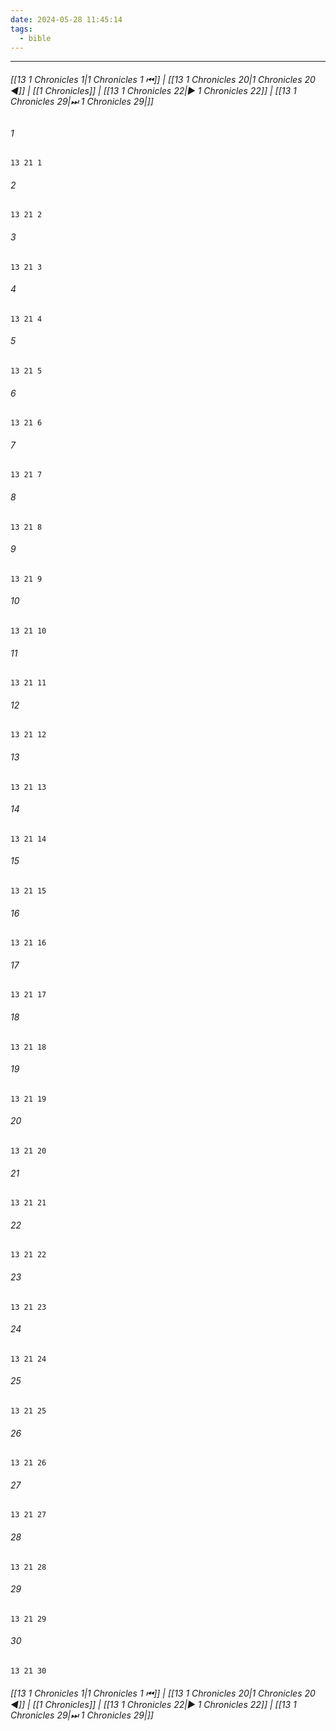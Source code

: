 ```yaml
---
date: 2024-05-28 11:45:14
tags:
  - bible
---
```

___

###### [[13 1 Chronicles 1|1 Chronicles 1 ⏮]] | [[13 1 Chronicles 20|1 Chronicles 20 ◀]] | [[1 Chronicles]] | [[13 1 Chronicles 22|▶ 1 Chronicles 22]] | [[13 1 Chronicles 29|⏭ 1 Chronicles 29|]]

###### 1
``` verse
13 21 1 
```
###### 2
``` verse
13 21 2 
```
###### 3
``` verse
13 21 3 
```
###### 4
``` verse
13 21 4 
```
###### 5
``` verse
13 21 5 
```
###### 6
``` verse
13 21 6 
```
###### 7
``` verse
13 21 7 
```
###### 8
``` verse
13 21 8 
```
###### 9
``` verse
13 21 9 
```
###### 10
``` verse
13 21 10 
```
###### 11
``` verse
13 21 11 
```
###### 12
``` verse
13 21 12 
```
###### 13
``` verse
13 21 13 
```
###### 14
``` verse
13 21 14 
```
###### 15
``` verse
13 21 15 
```
###### 16
``` verse
13 21 16 
```
###### 17
``` verse
13 21 17 
```
###### 18
``` verse
13 21 18 
```
###### 19
``` verse
13 21 19 
```
###### 20
``` verse
13 21 20 
```
###### 21
``` verse
13 21 21 
```
###### 22
``` verse
13 21 22 
```
###### 23
``` verse
13 21 23 
```
###### 24
``` verse
13 21 24 
```
###### 25
``` verse
13 21 25 
```
###### 26
``` verse
13 21 26 
```
###### 27
``` verse
13 21 27 
```
###### 28
``` verse
13 21 28 
```
###### 29
``` verse
13 21 29 
```
###### 30
``` verse
13 21 30 
```

###### [[13 1 Chronicles 1|1 Chronicles 1 ⏮]] | [[13 1 Chronicles 20|1 Chronicles 20 ◀]] | [[1 Chronicles]] | [[13 1 Chronicles 22|▶ 1 Chronicles 22]] | [[13 1 Chronicles 29|⏭ 1 Chronicles 29|]]

